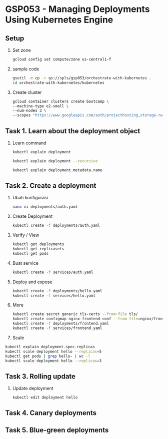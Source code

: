 # GSP053 - Managing Deployments Using Kubernetes Engine

## Setup

1. Set zone

   ```bash
   gcloud config set compute/zone us-central1-f
   ```

2. sample code

   ```bash
   gsutil -m cp -r gs://spls/gsp053/orchestrate-with-kubernetes .
   cd orchestrate-with-kubernetes/kubernetes
   ```

3. Create cluster

   ```bash
   gcloud container clusters create bootcamp \
   --machine-type e2-small \
   --num-nodes 3 \
   --scopes "https://www.googleapis.com/auth/projecthosting,storage-rw"
   ```

## Task 1. Learn about the deployment object

1. Learn command

   ```bash
   kubectl explain deployment
   ```

   ```bash
   kubectl explain deployment --recursive
   ```

   ```bash
   kubectl explain deployment.metadata.name
   ```

## Task 2. Create a deployment

1. Ubah konfigurasi

   ```bash
   nano vi deployments/auth.yaml
   ```

2. Create Deployment

   ```bash
   kubectl create -f deployments/auth.yaml
   ```

3. Verify / View

   ```bash
   kubectl get deployments
   kubectl get replicasets
   kubectl get pods
   ```

4. Buat service

   ```bash
   kubectl create -f services/auth.yaml
   ```

5. Deploy and expose

   ```bash
   kubectl create -f deployments/hello.yaml
   kubectl create -f services/hello.yaml
   ```

6. More

   ```bash
   kubectl create secret generic tls-certs --from-file tls/
   kubectl create configmap nginx-frontend-conf --from-file=nginx/frontend.conf
   kubectl create -f deployments/frontend.yaml
   kubectl create -f services/frontend.yaml
   ```

7. Scale

```bash
kubectl explain deployment.spec.replicas
kubectl scale deployment hello --replicas=5
kubectl get pods | grep hello- | wc -l
kubectl scale deployment hello --replicas=3
```

## Task 3. Rolling update

1. Update deployment

   ```bash
   kubectl edit deployment hello
   ```

## Task 4. Canary deployments

## Task 5. Blue-green deployments
